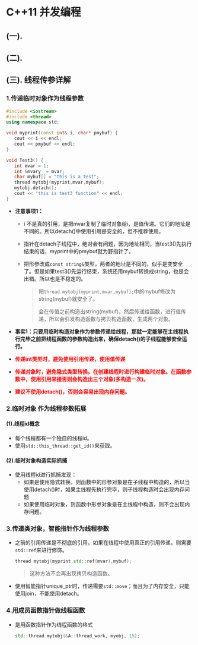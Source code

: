 # C++11 并发编程

## (一).



## (二).



## (三). 线程传参详解

### 1.传递临时对象作为线程参数

 ```c++
#include <iostream>
#include <thread>
using namespace std;

void myprint(const int& i, char* pmybuf) {
    cout << i << endl;
    cout << pmybuf << endl;
}

void Test3() {
    int mvar = 1;
    int &mvary  = mvar;
    char mybuf[] = "this is a test";
    thread mytobj(myprint,mvar,mybuf);
    mytobj.detach();
    cout << "this is test3 function" << endl;
}
 ```

+ **注意事项1：**

  + i 不是真的引用，是把mvar复制了临时对象给i，是值传递。它们的地址是不同的。所以detach()中使用引用是安全的，但不推荐使用。

  + 指针在detach子线程中，绝对会有问题，因为地址相同，当test3()先执行结束的话，myprint中的pmybuf就为野指针了。

  + 把形参改成`const string&`类型，两者的地址是不同的，似乎是变安全了。但是如果test3()先运行结束，系统还用mybuf转换成string，也是会出错。所以也是不稳定的。

    > 把`thread mytobj(myprint,mvar,mybuf);`中的mybuf修改为string(mybuf)就安全了。
    >
    > 会在传值之前构造出string(mybuf)，然后传递给函数，进行值传递，所以会引发构造函数与拷贝构造函数，生成两个对象。

+ **事实1：只要用临时构造对象作为参数传递给线程，那就一定能够在主线程执行完毕之前把线程函数的参数构造出来，确保detach()的子线程能够安全运行。**
+ **<font color = red>传递int类型时，避免使用引用传递，使用值传递</font>**
+ **<font color = red>传递对象时，避免隐式类型转换。在创建线程时进行构建临时对象。在函数参数中，使用引用来接否则会构造出三个对象(多构造一次)。</font>**
+ **<font color = red>建议不使用detach()，否则会容易出现内存问题。</font>**

### 2.临时对象  作为线程参数拓展

#### (1).线程id概念

+ 每个线程都有一个独自的线程id。
+ 使用`std::this_thread::get_id()`来获取。

#### (2).临时对象构造实际抓捕

+ 使用线程id进行抓捕发现：
  + 如果是使用隐式转换，则函数中的形参对象是在子线程中构造的，所以当使用detach()时，如果主线程先执行完毕，则子线程构造时会出现内存问题
  + 如果使用临时对象，则函数中形参对象是在主线程中构造，则不会出现内存问题。

### 3.传递类对象，智能指针作为线程参数

+ 之前的引用传递是不彻底的引用，如果在线程中使用真正的引用传递，则需要`std::ref`来进行修饰。

  ```c++
  thread mytobj(myprint,std::ref(mvar),mybuf);
  ```

  > 这种方法不会再出现拷贝构造函数。

+ 使用智能指针unique_ptr时，传递需要`std::move`；而且为了内存安全，只能使用join，不能使用detach。

### 4.用成员函数指针做线程函数

+ 是用函数指针作为线程函数的格式

  ```c++
  std::thread mytobj(&A::thread_work, myobj, 15);
  ```

  

